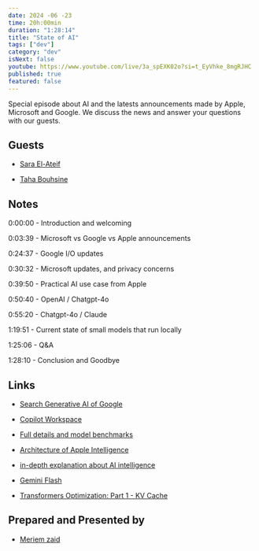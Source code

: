 ```yaml
---
date: 2024 -06 -23
time: 20h:00min
duration: "1:28:14"
title: "State of AI"
tags: ["dev"]
category: "dev"
isNext: false
youtube: https://www.youtube.com/live/3a_spEXK02o?si=t_EyVhke_8mgRJHC
published: true
featured: false
---
```


Special episode about AI and the latests announcements made by Apple, Microsoft and Google. We discuss the news and answer your questions with our guests. 

## Guests

- [Sara El-Ateif](https://www.linkedin.com/in/sara-el-ateif)

- [Taha Bouhsine](https://www.linkedin.com/in/tahabsn)



## Notes

0:00:00 - Introduction and welcoming

0:03:39 - Microsoft vs Google vs Apple announcements

0:24:37 - Google I/O updates 

0:30:32 - Microsoft updates, and privacy concerns

0:39:50 - Practical AI use case from Apple

0:50:40 - OpenAI / Chatgpt-4o

0:55:20 - Chatgpt-4o / Claude 

1:19:51 - Current state of small models that run locally

1:25:06 - Q&A

1:28:10 - Conclusion and Goodbye


## Links

- [Search Generative AI of Google](https://blog.google/products/search/generative-ai-search/)

- [Copilot Workspace](https://github.blog/2024-04-29-github-copilot-workspace/)

- [Full details and model benchmarks](https://machinelearning.apple.com/research/introducing-apple-foundation-models)

- [Architecture of Apple Intelligence](https://interconnected.org/more/2024/06/Apple-Intelligence-architecture.jpg)

- [in-depth explanation about AI intelligence](https://www.youtube.com/watch?v=cOyoy-pslqE)

- [Gemini Flash](https://deepmind.google/technologies/gemini/flash/)

- [Transformers Optimization: Part 1 - KV Cache](https://r4j4n.github.io/blogs/posts/kv/)


## Prepared and Presented by

- [Meriem zaid](https://twitter.com/iMeriem_)
